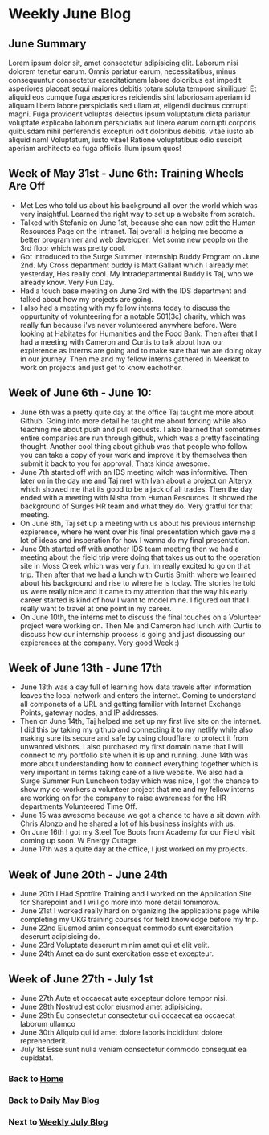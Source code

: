 # Weekly June Blog

## June Summary

Lorem ipsum dolor sit, amet consectetur adipisicing elit. Laborum nisi dolorem tenetur earum. Omnis pariatur earum, necessitatibus, minus consequuntur consectetur exercitationem labore doloribus est impedit asperiores placeat sequi maiores debitis totam soluta tempore similique! Et aliquid eos cumque fuga asperiores reiciendis sint laboriosam aperiam id aliquam libero labore perspiciatis sed ullam at, eligendi ducimus corrupti magni. Fuga provident voluptas delectus ipsum voluptatum dicta pariatur voluptate explicabo laborum perspiciatis aut libero earum corrupti corporis quibusdam nihil perferendis excepturi odit doloribus debitis, vitae iusto ab aliquid nam! Voluptatum, iusto vitae! Ratione voluptatibus odio suscipit aperiam architecto ea fuga officiis illum ipsum quos!

## Week of May 31st - June 6th: Training Wheels Are Off

- Met Les who told us about his background all over the world which was very insightful. Learned the right way to set up a website from scratch.
- Talked with Stefanie on June 1st, because she can now edit the Human Resources Page on the Intranet. Taj overall is helping me become a better programmer and web developer. Met some new people on the 3rd floor which was pretty cool.
- Got introduced to the Surge Summer Internship Buddy Program on June 2nd. My Cross department buddy is Matt Gallant which I already met yesterday, Hes really cool. My Intradepartmental Buddy is Taj, who we already know. Very Fun Day.
- Had a touch base meeting on June 3rd with the IDS department and talked about how my projects are going.
- I also had a meeting with my fellow interns today to discuss the oppurtunity of volunteering for a notable 501(3c) charity, which was really fun because i've never volunteered anywhere before. Were looking at Habitates for Humanities and the Food Bank. Then after that I had a meeting with Cameron and Curtis to talk about how our expierence as interns are going and to make sure that we are doing okay in our journey. Then me and my fellow interns gathered in Meerkat to work on projects and just get to know eachother.

## Week of June 6th - June 10:

- June 6th was a pretty quite day at the office Taj taught me more about Github. Going into more detail he taught me about forking while also teaching me about push and pull requests. I also learned that sometimes entire companies are run through github, which was a pretty fascinating thought. Another cool thing about github was that people who follow you can take a copy of your work and improve it by themselves then submit it back to you for approval, Thats kinda awesome.
- June 7th started off with an IDS meeting witch was informitive. Then later on in the day me and Taj met with Ivan about a project on Alteryx which showed me that its good to be a jack of all trades. Then the day ended with a meeting with Nisha from Human Resources. It showed the background of Surges HR team and what they do. Very gratful for that meeting.
- On June 8th, Taj set up a meeting with us about his previous internship expierence, where he went over his final presentation which gave me a lot of ideas and insperation for how I wanna do my final presentation.
- June 9th started off with another IDS team meeting then we had a meeting about the field trip were doing that takes us out to the operation site in Moss Creek which was very fun. Im really excited to go on that trip. Then after that we had a lunch with Curtis Smith where we learned about his background and rise to where he is today. The stories he told us were really nice and it came to my attention that the way his early career started is kind of how I want to model mine. I figured out that I really want to travel at one point in my career.
- On June 10th, the interns met to discuss the final touches on a Volunteer project were working on. Then Me and Cameron had lunch with Curtis to discuss how our internship process is going and just discussing our expierences at the company. Very good Week :)

## Week of June 13th - June 17th

- June 13th was a day full of learning how data travels after information leaves the local network and enters the internet. Coming to understand all componets of a URL and getting familier with Internet Exchange Points, gateway nodes, and IP addresses.
- Then on June 14th, Taj helped me set up my first live site on the internet. I did this by taking my github and connecting it to my netlify while also making sure its secure and safe by using cloudflare to protect it from unwanted visitors. I also purchased my first domain name that I will connect to my portfolio site when it is up and running. June 14th was more about understanding how to connect everything together which is very important in terms taking care of a live website. We also had a Surge Summer Fun Luncheon today which was nice, I got the chance to show my co-workers a volunteer project that me and my fellow interns are working on for the company to raise awareness for the HR departments Volunteered Time Off.
- June 15 was awesome because we got a chance to have a sit down with Chris Alonzo and he shared a lot of his business insights with us.
- On June 16th I got my Steel Toe Boots from Academy for our Field visit coming up soon. W Energy Outage.
- June 17th was a quite day at the office, I just worked on my projects.

## Week of June 20th - June 24th

- June 20th I Had Spotfire Training and I worked on the Application Site for Sharepoint and I will go more into more detail tommorow.
- June 21st I worked really hard on organizing the applications page while completing my UKG training courses for field knowledge before my trip.
- June 22nd Eiusmod anim consequat commodo sunt exercitation deserunt adipisicing do.
- June 23rd Voluptate deserunt minim amet qui et elit velit.
- June 24th Amet ea do sunt exercitation esse et excepteur.

## Week of June 27th - July 1st

- June 27th Aute et occaecat aute excepteur dolore tempor nisi.
- June 28th Nostrud est dolor eiusmod amet adipisicing.
- June 29th Eu consectetur consectetur qui occaecat ea occaecat laborum ullamco
- June 30th Aliquip qui id amet dolore laboris incididunt dolore reprehenderit.
- July 1st Esse sunt nulla veniam consectetur commodo consequat ea cupidatat.

### Back to [Home](/)

### Back to [Daily May Blog](/blog/may/)

### Next to [Weekly July Blog](/blog/july/)
